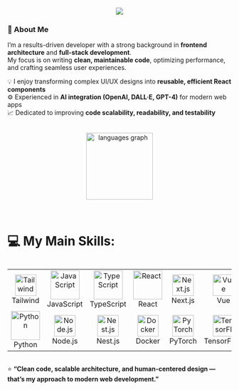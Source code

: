 ###
<p align="center">
    <img src="https://readme-typing-svg.herokuapp.com?lines=👋+Hi,+I'm+Kostiantyn+Yeroma;I'm+a+Senior+Full-stack+developer;Always+learning+new+things;Let's+make+your+ideas+come+true+together&=true&width=500&height=60">
</p>

### 🧩 About Me  
I’m a results-driven developer with a strong background in **frontend architecture** and **full-stack development**.  
My focus is on writing **clean, maintainable code**, optimizing performance, and crafting seamless user experiences.  

💡 I enjoy transforming complex UI/UX designs into **reusable, efficient React components**  
⚙️ Experienced in **AI integration (OpenAI, DALL·E, GPT-4)** for modern web apps  
📈 Dedicated to improving **code scalability, readability, and testability**
<br><br>
<div align="center" >
  <img src="https://github-readme-stats.vercel.app/api/top-langs?username=Bct-crypto&locale=en&hide_title=false&hide=html,MDX,css,PHP,Javascript,makefile,Batchfile,handlebars,shell&layout=compact&card_width=320&langs_count=5&theme=dracula&hide_border=false" height="150" alt="languages graph"  />
</div>
<br><br>

# 💻 My Main Skills:
<div style="display: flex; align-items: flex-start; align: center">
<table align="center">
    <tr>
        <td align="center" width="96">
            <img src="https://skillicons.dev/icons?i=tailwind" width="48" height="48" alt="Tailwind" />
            <br>Tailwind
        </td>
        <td align="center" width="96">
            <img src="https://techstack-generator.vercel.app/js-icon.svg" alt="JavaScript" width="65" height="65" />
            <br>JavaScript
        </td>
        <td align="center" width="96">
            <img src="https://techstack-generator.vercel.app/ts-icon.svg" alt="TypeScript" width="65" height="65" />
            <br>TypeScript
        </td>
        <td align="center" width="96">
            <img src="https://techstack-generator.vercel.app/react-icon.svg" alt="React" width="65" height="65" />
            <br>React
        </td>
        <td align="center" width="96">
            <img src="https://skillicons.dev/icons?i=nextjs" width="48" height="48" alt="Next.js" />
            <br>Next.js
        </td>
        <td align="center" width="96">
            <img src="https://skillicons.dev/icons?i=vue" width="48" height="48" alt="Vue" />
            <br>Vue
        </td>
    </tr>
    <tr>
        <td align="center" width="96">
            <img src="https://techstack-generator.vercel.app/python-icon.svg" alt="Python" width="65" height="65" />
            <br>Python
        </td>
        <td align="center" width="96">
            <img src="https://skillicons.dev/icons?i=nodejs" width="48" height="48" alt="Node.js" />
            <br>Node.js
        </td>
        <td align="center" width="96">
            <img src="https://skillicons.dev/icons?i=nestjs" width="48" height="48" alt="Nest.js" />
            <br>Nest.js
        </td>
        <td align="center" width="96">
            <img src="https://skillicons.dev/icons?i=docker" width="48" height="48" alt="Docker" />
            <br>Docker
        </td>
        <td align="center" width="96">
            <img src="https://www.vectorlogo.zone/logos/pytorch/pytorch-icon.svg" width="48" height="48" alt="PyTorch" />
            <br>PyTorch
        </td>
        <td align="center" width="96">
            <img src="https://www.vectorlogo.zone/logos/tensorflow/tensorflow-icon.svg" width="48" height="48" alt="TensorFlow" />
            <br>TensorFlow
        </td>
    </tr>
</table>

<br><br>
</div>

⭐ **“Clean code, scalable architecture, and human-centered design — that’s my approach to modern web development.”**
